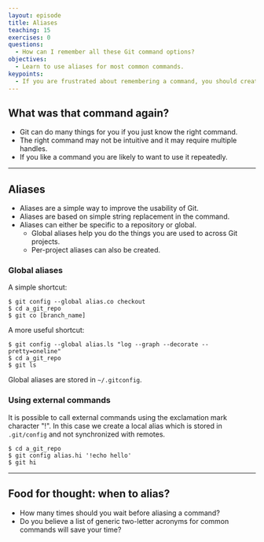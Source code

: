 ```yaml
---
layout: episode
title: Aliases
teaching: 15
exercises: 0
questions:
  - How can I remember all these Git command options?
objectives:
  - Learn to use aliases for most common commands.
keypoints:
  - If you are frustrated about remembering a command, you should create an alias.
---
```


## What was that command again?

- Git can do many things for you if you just know the right command.
- The right command may not be intuitive and it may require multiple handles.
- If you like a command you are likely to want to use it repeatedly.

---

## Aliases

- Aliases are a simple way to improve the usability of Git.
- Aliases are based on simple string replacement in the command.
- Aliases can either be specific to a repository or global.
  - Global aliases help you do the things you are used to across Git projects.
  - Per-project aliases can also be created.


### Global aliases

A simple shortcut:

```shell
$ git config --global alias.co checkout
$ cd a_git_repo
$ git co [branch_name]
```

A more useful shortcut:

```shell
$ git config --global alias.ls "log --graph --decorate --pretty=oneline"
$ cd a_git_repo
$ git ls
```

Global aliases are stored in `~/.gitconfig`.


### Using external commands

It is possible to call external commands using the exclamation mark character "!".
In this case we create a local alias which is
stored in `.git/config` and not synchronized with remotes.

```shell
$ cd a_git_repo
$ git config alias.hi '!echo hello'
$ git hi
```

---

## Food for thought: when to alias?

- How many times should you wait before aliasing a command?
- Do you believe a list of generic two-letter acronyms for common commands will
  save your time?
